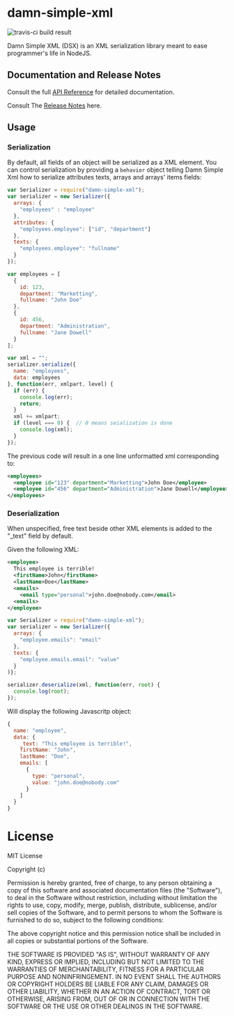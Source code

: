 damn-simple-xml
===============

![travis-ci build result](https://api.travis-ci.org/formix/damn-simple-xml.svg?branch=master "damn-simple-xml master")

Damn Simple XML (DSX) is an XML serialization library meant to ease 
programmer's life in NodeJS.

## Documentation and Release Notes

Consult the full [API Reference](https://github.com/formix/damn-simple-xml/wiki/Api-Reference) for detailed documentation.


Consult The [Release Notes](https://github.com/formix/damn-simple-xml/wiki/Release-Notes) here.

## Usage

### Serialization

By default, all fields of an object will be serialized as a XML element. You
can control serialization by providing a `behavior` object telling Damn 
Simple Xml how to serialize attributes texts, arrays and arrays' items fields:

```javascript
var Serializer = require("damn-simple-xml");
var serializer = new Serializer({
  arrays: {
    "employees" : "employee"
  },
  attributes: {
    "employees.employee": ["id", "department"]
  },
  texts: {
    "employees.employee": "fullname"
  }
});

var employees = [
  { 
    id: 123,
    department: "Marketting",
    fullname: "John Doe"
  },
  { 
    id: 456,
    department: "Administration",
    fullname: "Jane Dowell"
  }
];

var xml = "";
serializer.serialize({
  name: "employees", 
  data: employees
}, function(err, xmlpart, level) {
  if (err) {
    console.log(err);
    return;
  }
  xml += xmlpart;
  if (level === 0) {  // 0 means seialization is done
    console.log(xml);
  }
});
```

The previous code will result in a one line unformatted xml corresponding to:

```xml
<employees>
  <employee id="123" department="Marketting">John Doe</employee>
  <employee id="456" department="Administration">Jane Dowell</employee>
</employees>
```

### Deserialization

When unspecified, free text beside other XML elements is added to the "_text"
field by default.

Given the following XML:
```xml
<employee>
  This employee is terrible!
  <firstName>John</firstName>
  <lastName>Doe</lastName>
  <emails>
    <email type="personal">john.doe@nobody.com</email>
  <emails>
</employee>
```

```javascript
var Serializer = require("damn-simple-xml");
var serializer = new Serializer({
  arrays: {
    "employee.emails": "email"
  },
  texts: {
    "employee.emails.email": "value"
  }
)};

serializer.deserialize(xml, function(err, root) {
  console.log(root);
});
```

Will display the following Javascritp object:

```javascript
{
  name: "employee",
  data: {
    _text: "This employee is terrible!",
    firstName: "John",
    lastName: "Doe",
    emails: [
      {
        type: "personal",
        value: "john.doe@nobody.com"
      }
    ]
  }
}
```

License
=======

MIT License

Copyright (c) <year> <copyright holders>

Permission is hereby granted, free of charge, to any person obtaining a copy of this software and associated documentation files (the "Software"), to deal in the Software without restriction, including without limitation the rights to use, copy, modify, merge, publish, distribute, sublicense, and/or sell copies of the Software, and to permit persons to whom the Software is furnished to do so, subject to the following conditions:

The above copyright notice and this permission notice shall be included in all copies or substantial portions of the Software.

THE SOFTWARE IS PROVIDED "AS IS", WITHOUT WARRANTY OF ANY KIND, EXPRESS OR IMPLIED, INCLUDING BUT NOT LIMITED TO THE WARRANTIES OF MERCHANTABILITY, FITNESS FOR A PARTICULAR PURPOSE AND NONINFRINGEMENT. IN NO EVENT SHALL THE AUTHORS OR COPYRIGHT HOLDERS BE LIABLE FOR ANY CLAIM, DAMAGES OR OTHER LIABILITY, WHETHER IN AN ACTION OF CONTRACT, TORT OR OTHERWISE, ARISING FROM, OUT OF OR IN CONNECTION WITH THE SOFTWARE OR THE USE OR OTHER DEALINGS IN THE SOFTWARE.
